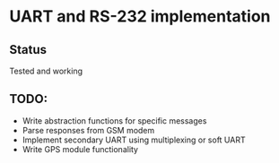 # UART and RS-232 implementation
## Status
Tested and working
## TODO:
* Write abstraction functions for specific messages
* Parse responses from GSM modem
* Implement secondary UART using multiplexing or soft UART
* Write GPS module functionality